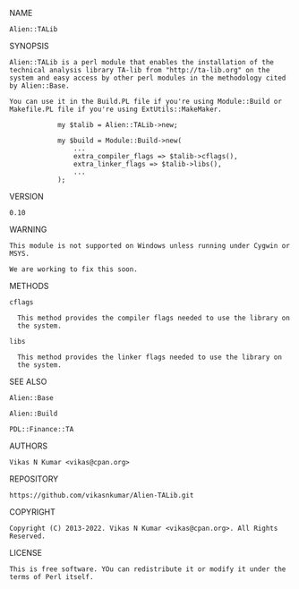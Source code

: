 NAME

    Alien::TALib

SYNOPSIS

    Alien::TALib is a perl module that enables the installation of the
    technical analysis library TA-lib from "http://ta-lib.org" on the
    system and easy access by other perl modules in the methodology cited
    by Alien::Base.

    You can use it in the Build.PL file if you're using Module::Build or
    Makefile.PL file if you're using ExtUtils::MakeMaker.

                my $talib = Alien::TALib->new;
    
                my $build = Module::Build->new(
                    ...
                    extra_compiler_flags => $talib->cflags(),
                    extra_linker_flags => $talib->libs(),
                    ...
                );

VERSION

    0.10

WARNING

    This module is not supported on Windows unless running under Cygwin or
    MSYS.

    We are working to fix this soon.

METHODS

    cflags

      This method provides the compiler flags needed to use the library on
      the system.

    libs

      This method provides the linker flags needed to use the library on
      the system.

SEE ALSO

    Alien::Base

    Alien::Build

    PDL::Finance::TA

AUTHORS

    Vikas N Kumar <vikas@cpan.org>

REPOSITORY

    https://github.com/vikasnkumar/Alien-TALib.git

COPYRIGHT

    Copyright (C) 2013-2022. Vikas N Kumar <vikas@cpan.org>. All Rights
    Reserved.

LICENSE

    This is free software. YOu can redistribute it or modify it under the
    terms of Perl itself.

